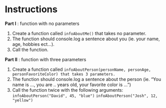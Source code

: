 # Instructions


**Part I** : function with no parameters

1. Create a function called `infoAboutMe()` that takes no parameter.
2. The function should console.log a sentence about you (ie. your name, age, hobbies ect…).
3. Call the function.


**Part II** : function with three parameters

1. Create a function called `infoAboutPerson(personName, personAge, personFavoriteColor) that takes 3 parameters.`
2. The function should console.log a sentence about the person (ie. “You name is …, you are .. years old, your favorite color is …”)
3. Call the function twice with the following arguments:
    `infoAboutPerson("David", 45, "blue")`
    `infoAboutPerson("Josh", 12, "yellow")`
